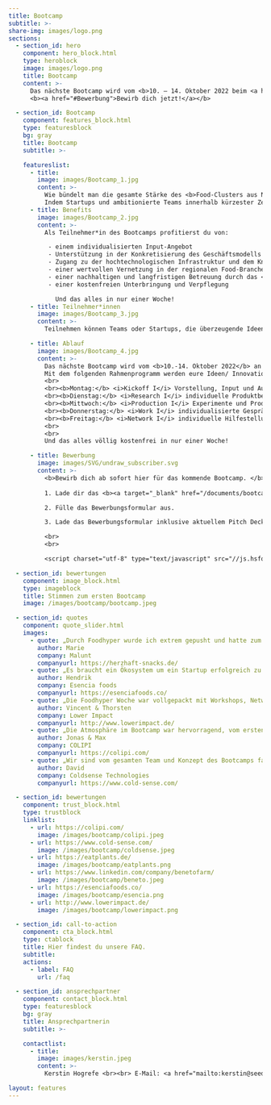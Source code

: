 ```yaml
---
title: Bootcamp
subtitle: >-
share-img: images/logo.png
sections:
  - section_id: hero
    component: hero_block.html
    type: heroblock
    image: images/logo.png
    title: Bootcamp
    content: >-
      Das nächste Bootcamp wird vom <b>10. – 14. Oktober 2022 beim <a href="https://www.seedhouse.de/">Seedhouse</a> in Osnabrück und <a href="https://www.dil-ev.de/">DIL</a> in Quakenbrück</b> stattfinden.
      <b><a href="#Bewerbung">Bewirb dich jetzt!</a></b>

  - section_id: Bootcamp
    component: features_block.html
    type: featuresblock
    bg: gray
    title: Bootcamp
    subtitle: >-

    featureslist:
      - title:
        image: images/Bootcamp_1.jpg
        content: >-
          Wie bündelt man die gesamte Stärke des <b>Food-Clusters aus Niedersachsen</b> in einer Woche? 
          Indem Startups und ambitionierte Teams innerhalb kürzester Zeit <b>Zugang zur hochtechnologischen Infrastruktur</b> und zum <b>Know-How</b> des Deutschen Instituts für Lebensmitteltechnik erhalten und von den Startup-Erfahrungen und dem Netzwerk des <a href="https://www.seedhouse.de/">Seedhouse</a> und der darum versammelten 34 Unternehmen aus der gesamten Lebensmittelwertschöpfungskette profitieren.
      - title: Benefits
        image: images/Bootcamp_2.jpg
        content: >-
          Als Teilnehmer*in des Bootcamps profitierst du von:

           - einem individualisierten Input-Angebot
           - Unterstützung in der Konkretisierung des Geschäftsmodells sowie der Kommerzialisierung
           - Zugang zu der hochtechnologischen Infrastruktur und dem Knowhow des <a href="https://www.dil-ev.de/">DIL</a>
           - einer wertvollen Vernetzung in der regionalen Food-Branche
           - einer nachhaltigen und langfristigen Betreuung durch das <a href="https://www.seedhouse.de/">Seedhouse</a> und das DIL
           - einer kostenfreien Unterbringung und Verpflegung

             Und das alles in nur einer Woche!
      - title: Teilnehmer*innen
        image: images/Bootcamp_3.jpg
        content: >-
          Teilnehmen können Teams oder Startups, die überzeugende Ideen/ Prototypen für Innovationen im Lebensmittelsektor mitbringen.

      - title: Ablauf
        image: images/Bootcamp_4.jpg
        content: >-
          Das nächste Bootcamp wird vom <b>10.-14. Oktober 2022</b> an den Standorten <b><a href="https://www.seedhouse.de/">Seedhouse</a> (Osnabrück)</b> und an dem <b><a href="https://www.dil-ev.de/">DIL</a> (Quakenbrück)</b> durchgeführt. 
          Mit dem folgenden Rahmenprogramm werden eure Ideen/ Innovationen auf das nächste Level gebracht:
          <br>
          <br><b>Montag:</b> <i>Kickoff I</i> Vorstellung, Input und Austausch zu Food-Trends, Lessons Learned, u.v.m., Kennenlernen der Teilnehmer\*innen
          <br><b>Dienstag:</b> <i>Research I</i> individuelle Produktberatung mit Expert\*innen des DIL  
          <br><b>Mittwoch:</b> <i>Production I</i> Experimente und Produktion zur Entwicklung und Optimierung der Produktidee am DIL 
          <br><b>Donnerstag:</b> <i>Work I</i> individualisierte Gesprächen mit Expert\*innen zu den Themen: Food-Legal / Novel Food, Netzwerk, Marketing, Storytelling, Produktentwicklung, Investment, VC und Business Angels u.v.m. 
          <br><b>Freitag:</b> <i>Network I</i> individuelle Hilfestellungen, Pitch-Event mit anschließender Verkostung vor Vertreter\*innen namenhafter Unternehmen aus dem Food-Bereich, Matchmaking sowie wertvolles Feedback bei anschließendem Netzwerken
          <br>
          <br> 
          Und das alles völlig kostenfrei in nur einer Woche!

      - title: Bewerbung
        image: images/SVG/undraw_subscriber.svg
        content: >-
          <b>Bewirb dich ab sofort hier für das kommende Bootcamp. </b> Bewerben können sich Teams und Startups mit innovativen Ideen rund um den Food-(Tech-) Bereich. Die Bewerbung erfolgt wie folgt:
          
          1. Lade dir das <b><a target="_blank" href="/documents/bootcamp_bewerbung.pdf">Bewerbungsformular</a></b> und das begleitende <b><a target="_blank" href="/documents/portfolio_dil.pdf">Portfolio</a></b> runter.

          2. Fülle das Bewerbungsformular aus.

          3. Lade das Bewerbungsformular inklusive aktuellem Pitch Deck hoch. In dem Pitch Deck soll eure Innovation, deren Umsetzbarkeit, der USP und das Potential auf dem Markt deutlich werden.

          <br>
          <br>

          <script charset="utf-8" type="text/javascript" src="//js.hsforms.net/forms/v2.js"></script> <script> hbspt.forms.create({ region: "na1", portalId: "5968998", formId: "769d882c-ebf5-4f5e-b2da-bdf361740c55" }); </script>

  - section_id: bewertungen
    component: image_block.html
    type: imageblock
    title: Stimmen zum ersten Bootcamp
    image: /images/bootcamp/bootcamp.jpeg

  - section_id: quotes
    component: quote_slider.html
    images:
      - quote: „Durch Foodhyper wurde ich extrem gepusht und hatte zum ersten Mal das Gefühl einer rundum Unterstützung. Der Austausch mit den anderen StartUps war auf Augenhöhe und super Supportive wodurch die Woche über eine sehr angenehme Atmosphäre geherrscht hat. Foodhyper hat mich jeden Tag aus meiner Komfortzone herausgeholt - und das war toll!“
        author: Marie
        company: Malunt
        companyurl: https://herzhaft-snacks.de/
      - quote: „Es braucht ein Ökosystem um ein Startup erfolgreich zu machen. Der FoodHyper baut eine Brücke in Deutschlands größtes Food-Ökosystem Osnabrück.“
        author: Hendrik
        company: Esencia foods
        companyurl: https://esenciafoods.co/
      - quote: „Die Foodhyper Woche war vollgepackt mit Workshops, Networking und jede Menge individueller Input. Wir empfehlen jedem Food Startup diese tollen Möglichkeiten wahrzunehmen und sich für das Foodhyper Programm zu bewerben.“
        author: Vincent & Thorsten
        company: Lower Impact
        companyurl: http://www.lowerimpact.de/
      - quote: „Die Atmosphäre im Bootcamp war hervorragend, vom ersten Tag an war der Austausch mit Gleichgesinnten fruchtbar, wobei der Spaß nicht zu kurz kam. Besonders wertvoll waren für uns die Gespräche mit den Expert*innen des DILs, die auch nach dem Bootcamp weitergeführt wurden.“
        author: Jonas & Max
        company: COLIPI
        companyurl: https://colipi.com/
      - quote: „Wir sind vom gesamten Team und Konzept des Bootcamps fasziniert. Es war eine intensive und lernreiche Woche, die uns nach vorne bewegt hat.“
        author: David
        company: Coldsense Technologies
        companyurl: https://www.cold-sense.com/

  - section_id: bewertungen
    component: trust_block.html
    type: trustblock
    linklist:
      - url: https://colipi.com/
        image: /images/bootcamp/colipi.jpeg
      - url: https://www.cold-sense.com/
        image: /images/bootcamp/coldsense.jpeg
      - url: https://eatplants.de/
        image: /images/bootcamp/eatplants.png
      - url: https://www.linkedin.com/company/benetofarm/
        image: /images/bootcamp/beneto.jpeg
      - url: https://esenciafoods.co/
        image: /images/bootcamp/esencia.png
      - url: http://www.lowerimpact.de/
        image: /images/bootcamp/lowerimpact.png

  - section_id: call-to-action
    component: cta_block.html
    type: ctablock
    title: Hier findest du unsere FAQ.
    subtitle:
    actions:
      - label: FAQ
        url: /faq

  - section_id: ansprechpartner
    component: contact_block.html
    type: featuresblock
    bg: gray
    title: Ansprechpartnerin
    subtitle: >-

    contactlist:
      - title:
        image: images/kerstin.jpeg
        content: >-
          Kerstin Hogrefe <br><br> E-Mail: <a href="mailto:kerstin@seedhouse.de ">kerstin@seedhouse.de  </a> <br><br> Tel.: 0151 67965973

layout: features
---
```



